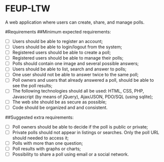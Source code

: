 FEUP-LTW
=========

A web application where users can create, share, and manage polls.

#Requirements
##Minimum expected requirements:
- [ ] Users should be able to register an account;
- [ ] Users should be able to login/logout from the system;
- [ ] Registered users should be able to create a poll;
- [ ] Registered users should be able to manage their polls;
- [ ] Polls should contain one image and several possible answers;
- [ ] Users should be able to list, search and answer to polls;
- [ ] One user should not be able to answer twice to the same poll;
- [ ] Poll owners and users that already answered a poll, should be able to see the poll results;
- [ ] The following technologies should all be used: HTML, CSS, PHP, Javascript (by means of jQuery), Ajax/JSON, PDO/SQL (using sqlite);
- [ ] The web site should be as secure as possible;
- [ ] Code should be organized and and consistent.

##Suggested extra requirements:
- [ ] Poll owners should be able to decide if the poll is public or private;
- [ ] Private polls should not appear in listings or searches. Only the poll URL should needed to access it;
- [ ] Polls with more than one question;
- [ ] Poll results with graphs or charts;
- [ ] Possibility to share a poll using email or a social network.
